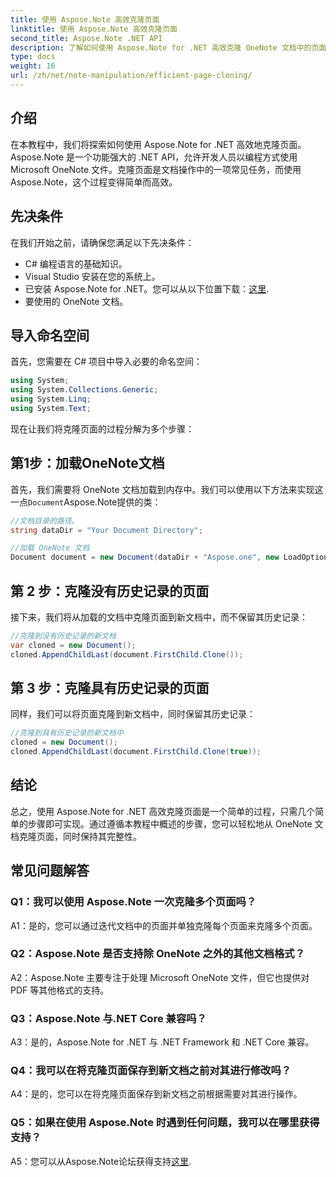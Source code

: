 ```yaml
---
title: 使用 Aspose.Note 高效克隆页面
linktitle: 使用 Aspose.Note 高效克隆页面
second_title: Aspose.Note .NET API
description: 了解如何使用 Aspose.Note for .NET 高效克隆 OneNote 文档中的页面。请按照我们的分步教程轻松实施。
type: docs
weight: 16
url: /zh/net/note-manipulation/efficient-page-cloning/
---
```

## 介绍

在本教程中，我们将探索如何使用 Aspose.Note for .NET 高效地克隆页面。 Aspose.Note 是一个功能强大的 .NET API，允许开发人员以编程方式使用 Microsoft OneNote 文件。克隆页面是文档操作中的一项常见任务，而使用 Aspose.Note，这个过程变得简单而高效。

## 先决条件

在我们开始之前，请确保您满足以下先决条件：

- C# 编程语言的基础知识。
- Visual Studio 安装在您的系统上。
- 已安装 Aspose.Note for .NET。您可以从以下位置下载：[这里](https://releases.aspose.com/note/net/).
- 要使用的 OneNote 文档。

## 导入命名空间

首先，您需要在 C# 项目中导入必要的命名空间：

```csharp
using System;
using System.Collections.Generic;
using System.Linq;
using System.Text;
```

现在让我们将克隆页面的过程分解为多个步骤：

## 第1步：加载OneNote文档

首先，我们需要将 OneNote 文档加载到内存中。我们可以使用以下方法来实现这一点`Document`Aspose.Note提供的类：

```csharp
//文档目录的路径。
string dataDir = "Your Document Directory";

//加载 OneNote 文档
Document document = new Document(dataDir + "Aspose.one", new LoadOptions { LoadHistory = true });
```

## 第 2 步：克隆没有历史记录的页面

接下来，我们将从加载的文档中克隆页面到新文档中，而不保留其历史记录：

```csharp
//克隆到没有历史记录的新文档
var cloned = new Document();
cloned.AppendChildLast(document.FirstChild.Clone());
```

## 第 3 步：克隆具有历史记录的页面

同样，我们可以将页面克隆到新文档中，同时保留其历史记录：

```csharp
//克隆到具有历史记录的新文档中
cloned = new Document();
cloned.AppendChildLast(document.FirstChild.Clone(true));
```

## 结论

总之，使用 Aspose.Note for .NET 高效克隆页面是一个简单的过程，只需几个简单的步骤即可实现。通过遵循本教程中概述的步骤，您可以轻松地从 OneNote 文档克隆页面，同时保持其完整性。

## 常见问题解答

### Q1：我可以使用 Aspose.Note 一次克隆多个页面吗？

A1：是的，您可以通过迭代文档中的页面并单独克隆每个页面来克隆多个页面。

### Q2：Aspose.Note 是否支持除 OneNote 之外的其他文档格式？

A2：Aspose.Note 主要专注于处理 Microsoft OneNote 文件，但它也提供对 PDF 等其他格式的支持。

### Q3：Aspose.Note 与.NET Core 兼容吗？

A3：是的，Aspose.Note for .NET 与 .NET Framework 和 .NET Core 兼容。

### Q4：我可以在将克隆页面保存到新文档之前对其进行修改吗？

A4：是的，您可以在将克隆页面保存到新文档之前根据需要对其进行操作。

### Q5：如果在使用 Aspose.Note 时遇到任何问题，我可以在哪里获得支持？

 A5：您可以从Aspose.Note论坛获得支持[这里](https://forum.aspose.com/c/note/28).